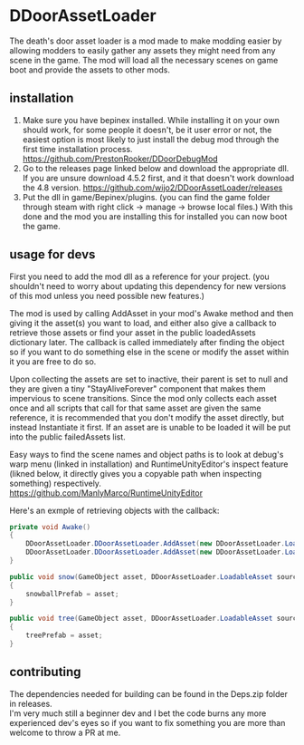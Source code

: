 # DDoorAssetLoader
The death's door asset loader is a mod made to make modding easier by allowing modders to easily gather any assets they might need from any scene in the game. The mod will load all the necessary scenes on game boot and provide the assets to other mods. 

## installation
1. Make sure you have bepinex installed. While installing it on your own should work, for some people it doesn't, be it user error or not, the easiest option is most likely to just install the debug mod through the first time installation process.
https://github.com/PrestonRooker/DDoorDebugMod
2. Go to the releases page linked below and download the appropriate dll. If you are unsure download 4.5.2 first, and it that doesn't work download the 4.8 version.
https://github.com/wijo2/DDoorAssetLoader/releases
3. Put the dll in game/Bepinex/plugins. (you can find the game folder through steam with right click -> manage -> browse local files.) With this done and the mod you are installing this for installed you can now boot the game.

## usage for devs
First you need to add the mod dll as a reference for your project. (you shouldn't need to worry about updating this dependency for new versions of this mod unless you need possible new features.)

The mod is used by calling AddAsset in your mod's Awake method and then giving it the asset(s) you want to load, and either also give a callback to retrieve those assets or find your asset in the public loadedAssets dictionary later. The callback is called immediately after finding the object so if you want to do something else in the scene or modify the asset within it you are free to do so.

Upon collecting the assets are set to inactive, their parent is set to null and they are given a tiny "StayAliveForever" component that makes them impervious to scene transitions. Since the mod only collects each asset once and all scripts that call for that same asset are given the same reference, it is recommended that you don't modify the asset directly, but instead Instantiate it first. If an asset are is unable to be loaded it will be put into the public failedAssets list.

Easy ways to find the scene names and object paths is to look at debug's warp menu (linked in installation) and RuntimeUnityEditor's inspect feature (likned below, it directly gives you a copyable path when inspecting something) respectively.
https://github.com/ManlyMarco/RuntimeUnityEditor

Here's an exmple of retrieving objects with the callback:
```csharp
private void Awake()
{
    DDoorAssetLoader.DDoorAssetLoader.AddAsset(new DDoorAssetLoader.LoadableAsset("boss_betty", "Icicle"), snow);
    DDoorAssetLoader.DDoorAssetLoader.AddAsset(new DDoorAssetLoader.LoadableAsset("lvl_Tutorial", "R_BOSS/_CONTENTS/LVL/BigTree2 (9)"), tree);
}

public void snow(GameObject asset, DDoorAssetLoader.LoadableAsset source)
{
    snowballPrefab = asset;
}

public void tree(GameObject asset, DDoorAssetLoader.LoadableAsset source)
{
    treePrefab = asset;
}
```

## contributing
The dependencies needed for building can be found in the Deps.zip folder in releases.<br/>
I'm very much still a beginner dev and I bet the code burns any more experienced dev's eyes so if you want to fix something you are more than welcome to throw a PR at me.
